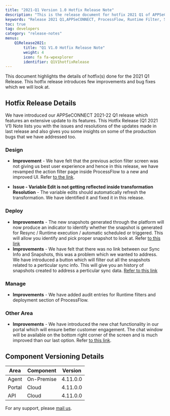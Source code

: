 ```yaml
---
title: "2021-Q1 Version 1.0 Hotfix Release Note"
description: "This is the release document for hotfix 2021 Q1 of APPSeCONNECT."
keywords: "Release 2021 Q1,APPSeCONNECT, ProcessFlow, Runtime Filter, Snapshots"
toc: true
tag: developers
category: "release-notes"
menus: 
    Q1Release2021:
        title: "Q1 V1.0 Hotfix Release Note"
        weight: 4
        icon: fa fa-wpexplorer
        identifier: Q1V1hotfixRelease
---
```

This document highlights the details of hotfix(s) done for the 2021 Q1 Release. 
This hotfix release introduces few improvements and bug fixes which we will look at. 

## Hotfix Release Details 

We have introduced our APPSeCONNECT 2021-22 Q1 release which features an extensive update to its features. This Hotfix Release (Q1 2021 V1) Note lists you with the issues and resolutions of the updates made in last release and also gives you some insights on some of the production bugs that we have addressed too.

### Design 

- **Improvement** - We have felt that the previous action filter screen was not giving us best user experience and hence in this release, we have revamped the action filter page inside ProcessFlow to a new and improved UI. Refer [to the link](/processflow/manage-actions-actionfilters-errorfilters/#adding-action-filters). 

- **Issue - Variable Edit is not getting reflected inside transformation**\
**Resolution** - The variable edits should automatically refresh the transformation. We have identified it and fixed it in this release. 

### Deploy  

- **Improvements** - The new snapshots generated through the platform will now produce an indicator to identify whether the snapshot is generated for Resync / Runtime execution / automatic scheduled or triggered. This will allow you identify and pick proper snapshot to look at. Refer [to this link](/processflow/snapshot-processflow/#types-of-snapshot)
- **Improvements** - We have felt that there was no link between our Sync Info and Snapshots, this was a problem which we wanted to address. We have introduced a button which will filter out all the snapshots related to a perticular sync info. This will give you an history of snapshots created to address a perticular sync data. [Refer to this link](/processflow/retry-processflow/#sync-info--retry)

### Manage  

- **Improvements** - We have added audit entries for Runtime filters and deployment section of ProcessFlow.

### Other Area

- **Improvements** - We have introduced the new chat functionality in our portal which will ensure better customer engagement. The chat window will be available on the bottom right corner of the screen and is much improved than our last option. Refer [to this link](/accessing%20portal/accessing-portal/#chat).


## Component Versioning Details

|Area|Component|Version|
|----|----------|-------|
|Agent| On-Premise|4.11.0.0|  
|Portal| Cloud|4.11.0.0|
|API|Cloud|4.11.0.0|


For any support, please [mail us](support@appseconnect.com).